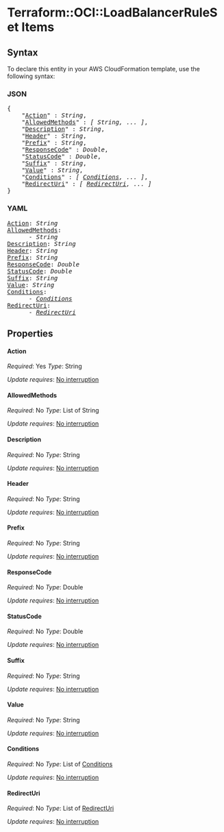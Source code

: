 # Terraform::OCI::LoadBalancerRuleSet Items

## Syntax

To declare this entity in your AWS CloudFormation template, use the following syntax:

### JSON

<pre>
{
    "<a href="#action" title="Action">Action</a>" : <i>String</i>,
    "<a href="#allowedmethods" title="AllowedMethods">AllowedMethods</a>" : <i>[ String, ... ]</i>,
    "<a href="#description" title="Description">Description</a>" : <i>String</i>,
    "<a href="#header" title="Header">Header</a>" : <i>String</i>,
    "<a href="#prefix" title="Prefix">Prefix</a>" : <i>String</i>,
    "<a href="#responsecode" title="ResponseCode">ResponseCode</a>" : <i>Double</i>,
    "<a href="#statuscode" title="StatusCode">StatusCode</a>" : <i>Double</i>,
    "<a href="#suffix" title="Suffix">Suffix</a>" : <i>String</i>,
    "<a href="#value" title="Value">Value</a>" : <i>String</i>,
    "<a href="#conditions" title="Conditions">Conditions</a>" : <i>[ <a href="items-conditions.md">Conditions</a>, ... ]</i>,
    "<a href="#redirecturi" title="RedirectUri">RedirectUri</a>" : <i>[ <a href="items-redirecturi.md">RedirectUri</a>, ... ]</i>
}
</pre>

### YAML

<pre>
<a href="#action" title="Action">Action</a>: <i>String</i>
<a href="#allowedmethods" title="AllowedMethods">AllowedMethods</a>: <i>
      - String</i>
<a href="#description" title="Description">Description</a>: <i>String</i>
<a href="#header" title="Header">Header</a>: <i>String</i>
<a href="#prefix" title="Prefix">Prefix</a>: <i>String</i>
<a href="#responsecode" title="ResponseCode">ResponseCode</a>: <i>Double</i>
<a href="#statuscode" title="StatusCode">StatusCode</a>: <i>Double</i>
<a href="#suffix" title="Suffix">Suffix</a>: <i>String</i>
<a href="#value" title="Value">Value</a>: <i>String</i>
<a href="#conditions" title="Conditions">Conditions</a>: <i>
      - <a href="items-conditions.md">Conditions</a></i>
<a href="#redirecturi" title="RedirectUri">RedirectUri</a>: <i>
      - <a href="items-redirecturi.md">RedirectUri</a></i>
</pre>

## Properties

#### Action

_Required_: Yes
_Type_: String

_Update requires_: [No interruption](https://docs.aws.amazon.com/AWSCloudFormation/latest/UserGuide/using-cfn-updating-stacks-update-behaviors.html#update-no-interrupt)

#### AllowedMethods

_Required_: No
_Type_: List of String

_Update requires_: [No interruption](https://docs.aws.amazon.com/AWSCloudFormation/latest/UserGuide/using-cfn-updating-stacks-update-behaviors.html#update-no-interrupt)

#### Description

_Required_: No
_Type_: String

_Update requires_: [No interruption](https://docs.aws.amazon.com/AWSCloudFormation/latest/UserGuide/using-cfn-updating-stacks-update-behaviors.html#update-no-interrupt)

#### Header

_Required_: No
_Type_: String

_Update requires_: [No interruption](https://docs.aws.amazon.com/AWSCloudFormation/latest/UserGuide/using-cfn-updating-stacks-update-behaviors.html#update-no-interrupt)

#### Prefix

_Required_: No
_Type_: String

_Update requires_: [No interruption](https://docs.aws.amazon.com/AWSCloudFormation/latest/UserGuide/using-cfn-updating-stacks-update-behaviors.html#update-no-interrupt)

#### ResponseCode

_Required_: No
_Type_: Double

_Update requires_: [No interruption](https://docs.aws.amazon.com/AWSCloudFormation/latest/UserGuide/using-cfn-updating-stacks-update-behaviors.html#update-no-interrupt)

#### StatusCode

_Required_: No
_Type_: Double

_Update requires_: [No interruption](https://docs.aws.amazon.com/AWSCloudFormation/latest/UserGuide/using-cfn-updating-stacks-update-behaviors.html#update-no-interrupt)

#### Suffix

_Required_: No
_Type_: String

_Update requires_: [No interruption](https://docs.aws.amazon.com/AWSCloudFormation/latest/UserGuide/using-cfn-updating-stacks-update-behaviors.html#update-no-interrupt)

#### Value

_Required_: No
_Type_: String

_Update requires_: [No interruption](https://docs.aws.amazon.com/AWSCloudFormation/latest/UserGuide/using-cfn-updating-stacks-update-behaviors.html#update-no-interrupt)

#### Conditions

_Required_: No
_Type_: List of <a href="items-conditions.md">Conditions</a>

_Update requires_: [No interruption](https://docs.aws.amazon.com/AWSCloudFormation/latest/UserGuide/using-cfn-updating-stacks-update-behaviors.html#update-no-interrupt)

#### RedirectUri

_Required_: No
_Type_: List of <a href="items-redirecturi.md">RedirectUri</a>

_Update requires_: [No interruption](https://docs.aws.amazon.com/AWSCloudFormation/latest/UserGuide/using-cfn-updating-stacks-update-behaviors.html#update-no-interrupt)

